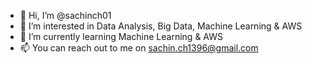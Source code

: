 - 👋 Hi, I’m @sachinch01
- 👀 I’m interested in Data Analysis, Big Data, Machine Learning & AWS
- 🌱 I’m currently learning Machine Learning & AWS
- 📫 You can reach out to me on sachin.ch1396@gmail.com

<!---
sachinch01/sachinch01 is a ✨ special ✨ repository because its `README.md` (this file) appears on your GitHub profile.
You can click the Preview link to take a look at your changes.
--->
